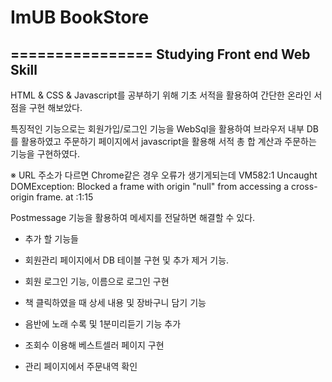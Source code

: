 # ImUB BookStore
================
Studying Front end Web Skill
----------------------------
HTML & CSS & Javascript를 공부하기 위해 기초 서적을 활용하여
간단한 온라인 서점을 구현 해보았다.

특징적인 기능으로는
회원가입/로그인 기능을 WebSql을 활용하여 브라우저 내부 DB를 활용하였고
주문하기 페이지에서 javascript을 활용해 서적 총 합 계산과 주문하는 기능을 구현하였다.

※ URL 주소가 다르면 Chrome같은 경우 오류가 생기게되는데
VM582:1 Uncaught DOMException: Blocked a frame with origin "null" from accessing a cross-origin frame. at <anonymous>:1:15
  
Postmessage 기능을 활용하여 메세지를 전달하면 해결할 수 있다.


+ 추가 할 기능들

+ 회원관리 페이지에서 DB 테이블 구현 및 추가 제거 기능.
+ 회원 로그인 기능, 이름으로 로그인 구현
+ 책 클릭하였을 때 상세 내용 및 장바구니 담기 기능
+ 음반에 노래 수록 및 1분미리듣기 기능 추가
+ 조회수 이용해 베스트셀러 페이지 구현
+ 관리 페이지에서 주문내역 확인

